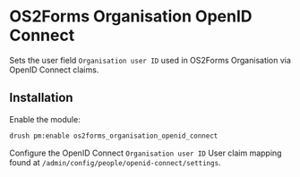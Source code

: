 # OS2Forms Organisation OpenID Connect

Sets the user field `Organisation user ID` used
in OS2Forms Organisation via OpenID Connect claims.

## Installation

Enable the module:

```sh
drush pm:enable os2forms_organisation_openid_connect
```

Configure the OpenID Connect `Organisation user ID` User claim
mapping found at `/admin/config/people/openid-connect/settings`.
